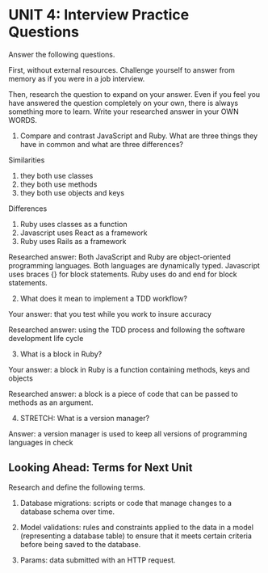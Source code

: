 # UNIT 4: Interview Practice Questions

Answer the following questions.

First, without external resources. Challenge yourself to answer from memory as if you were in a job interview.

Then, research the question to expand on your answer. Even if you feel you have answered the question completely on your own, there is always something more to learn. Write your researched answer in your OWN WORDS.

1. Compare and contrast JavaScript and Ruby. What are three things they have in common and what are three differences?

Similarities

1. they both use classes
2. they both use methods
3. they both use objects and keys

Differences

1. Ruby uses classes as a function
2. Javascript uses React as a framework
3. Ruby uses Rails as a framework

Researched answer: Both JavaScript and Ruby are object-oriented programming languages. Both languages are dynamically typed. 
Javascript uses braces {} for block statements. Ruby uses do and end for block statements.

2. What does it mean to implement a TDD workflow?

Your answer: that you test while you work to insure accuracy 

Researched answer: using the TDD process and following the software development life cycle

3. What is a block in Ruby?

Your answer: a block in Ruby is a function containing methods, keys and objects

Researched answer: a block is a piece of code that can be passed to methods as an argument.

4. STRETCH: What is a version manager?

Answer: a version manager is used to keep all versions of programming languages in check

## Looking Ahead: Terms for Next Unit

Research and define the following terms.

1. Database migrations: scripts or code that manage changes to a database schema over time.

2. Model validations: rules and constraints applied to the data in a model (representing a database table) to ensure that it meets certain criteria before being saved to the database.

3. Params: data submitted with an HTTP request. 
